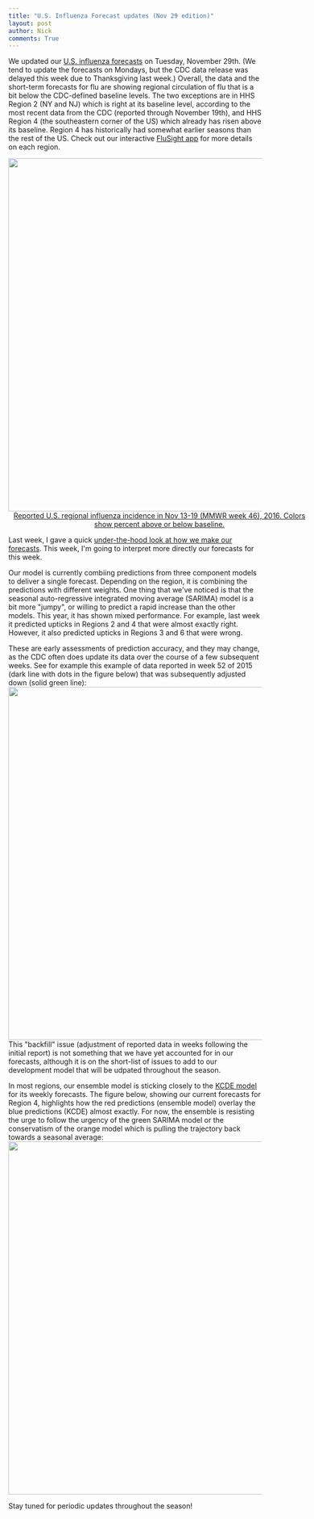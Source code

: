 ```yaml
---
title: "U.S. Influenza Forecast updates (Nov 29 edition)"
layout: post
author: Nick
comments: True
---
```


We updated our [U.S. influenza forecasts](https://reichlab.github.io/flusight/) on Tuesday, November 29th. (We tend to update the forecasts on Mondays, but the CDC data release was delayed this week due to Thanksgiving last week.) Overall, the data and the short-term forecasts for flu are showing regional circulation of flu that is a bit below the CDC-defined baseline levels. The two exceptions are in HHS Region 2 (NY and NJ) which is right at its baseline level, according to the most recent data from the CDC (reported through November 19th), and HHS Region 4 (the southeastern corner of the US) which already has risen above its baseline. Region 4 has historically had somewhat earlier seasons than the rest of the US. Check out our interactive [FluSight app](https://reichlab.github.io/flusight/) for more details on each region.

<a href="https://reichlab.github.io/flusight/">
    <img class="img-responsive" width="700" src="https://reichlab.github.io/images/blog-figs/20161130-us-flu-map.png">
     <div style='width: 600px; text-align: center;'>Reported U.S. regional influenza incidence in Nov 13-19 (MMWR week 46), 2016. Colors show percent above or below baseline.</div>
</a>

<!--more-->

Last week, I gave a quick [under-the-hood look at how we make our forecasts](https://reichlab.github.io/2016/11/23/introducing-flusight.html). This week, I'm going to interpret more directly our forecasts for this week.

Our model is currently combiing predictions from three component models to deliver a single forecast. Depending on the region, it is combining the predictions with different weights. One thing that we've noticed is that the seasonal auto-regressive integrated moving average (SARIMA) model is a bit more "jumpy", or willing to predict a rapid increase than the other models. This year, it has shown mixed performance. For example, last week it predicted upticks in Regions 2 and 4 that were almost exactly right. However, it also predicted upticks in Regions 3 and 6 that were wrong. 

These are early assessments of prediction accuracy, and they may change, as the CDC often does update its data over the course of a few subsequent weeks. See for example this example of data reported in week 52 of 2015 (dark line with dots in the figure below) that was subsequently adjusted down (solid green line):
<a href="https://reichlab.github.io/flusight/">
    <img class="img-responsive" width="700" src="https://reichlab.github.io/images/blog-figs/20161130-backfill-issue.png">
</a>
This "backfill" issue (adjustment of reported data in weeks following the initial report) is not something that we have yet accounted for in our forecasts, although it is on the short-list of issues to add to our development model that will be udpated throughout the season.

In most regions, our ensemble model is sticking closely to the [KCDE model](https://github.com/reichlab/article-disease-pred-with-kcde/raw/master/inst/article/infectious-disease-prediction-with-kcde.pdf) for its weekly forecasts. The figure below, showing our current forecasts for Region 4, highlights how the red predictions (ensemble model) overlay the blue predictions (KCDE) almost exactly. For now, the ensemble is resisting the urge to follow the urgency of the green SARIMA model or the conservatism of the orange model which is pulling the trajectory back towards a seasonal average:
<a href="https://reichlab.github.io/flusight/">
    <img class="img-responsive" width="700" src="https://reichlab.github.io/images/blog-figs/20161130-region4-forecast.png">
</a>

Stay tuned for periodic updates throughout the season!